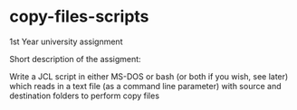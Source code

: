# copy-files-scripts
1st Year university assignment 

Short description of the assigment:

Write a JCL script in either MS-DOS or bash (or both if you wish, see later) which reads in a text file (as a 
command line parameter) with source and destination folders to perform copy files
